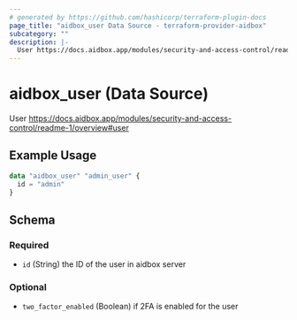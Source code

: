 ```yaml
---
# generated by https://github.com/hashicorp/terraform-plugin-docs
page_title: "aidbox_user Data Source - terraform-provider-aidbox"
subcategory: ""
description: |-
  User https://docs.aidbox.app/modules/security-and-access-control/readme-1/overview#user
---
```


# aidbox_user (Data Source)

User https://docs.aidbox.app/modules/security-and-access-control/readme-1/overview#user

## Example Usage

```terraform
data "aidbox_user" "admin_user" {
  id = "admin"
}
```

<!-- schema generated by tfplugindocs -->
## Schema

### Required

- `id` (String) the ID of the user in aidbox server

### Optional

- `two_factor_enabled` (Boolean) if 2FA is enabled for the user
